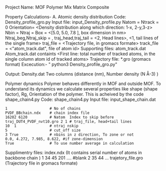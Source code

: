 Project Name:  MOF Polymer Mix Matrix Composite

Property Calculations-
A. Atomic density distribution
Code:  Density_profile_gro.py
Input file:  input_Density_profile.py
    Natom      = <Total number of atoms in the Trajectory files>
    Ntrack     = 0 
    Orientation= <Density distribution along which direction: 1-x, 2-y,3-z>
    Nbin       = <Nummber of bins required along the selected direction- affects the bin size>
    Ntraj      = <Total number of trajectories to be sampled>
    Box        = <[5.0, 5.0, 7.8 ], box dimension in nm>
    Ntraj_beg,Ntraj_skip = <Frames to skip in the begning>, <Interval of sampling>
    traj_head,traj_tail  = <2, Head lines>, <1, tail lines of the single frame>
    traj_file  = <Trajectory file, in gromacs formate>
    track_file = <"atom_track.dat", file of atom id>
Supporting files:  atom_track.dat
    Atom_track.dat containts <First line:  total number of tracked atoms, in the single column atom id of tracked atoms>
Trajectory file: *.gro (gromacs format)
Excecution:-
" python3 Density_profile_gro.py"

Output:  Density.dat
Two columns (distance (nm), Number density (N Å-3) )


Polymer dynamics
Polymer behaves differently in MOF and outside MOF.
To understand its dynamics we calculate several properties like shape (shape factor), Rg, Orientation of the polymer. This is acheived by the code shape_chain4.py
Code:  shape_chain4.py
Input file: input_shape_chain.dat

    1                   # No of chains
    PVDF_BBchain.ndx    # chain index file
    16202 6120          # Natom  Index to skip before
    traj_DUT4_PVDF_nvt10.gro 2 1 # traj_file, head+tail lines
    10  1               # ntraj nskip
    5		            # cut_off size
    3 True              # nbins in z direction, To zone or not
    0.0, 4.272, 7.985, 8.622, #if zone-dimension
    True                # To use number average in calculation

Supplimentry files: index.ndx (It contains serial number of atoms in backbone chain )
    1
    34 45 201 ....
     #blank
    2
    35 44 ...
trajetory_file.gro (Trajectory file in gromacs formate)